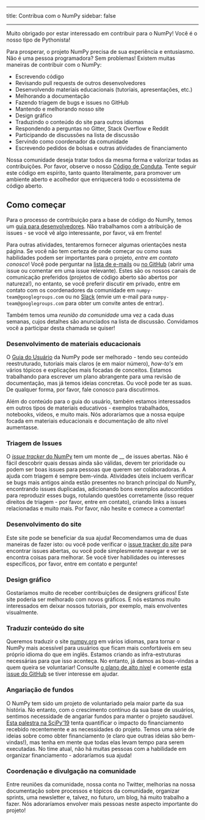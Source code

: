 - - -
title: Contribua com o NumPy sidebar: false
- - -

Muito obrigado por estar interessado em contribuir para o NumPy! Você é o nosso tipo de Pythonista!

Para prosperar, o projeto NumPy precisa de sua experiência e entusiasmo. Não é uma pessoa programadora? Sem problemas! Existem muitas maneiras de contribuir com o NumPy:

- Escrevendo código
- Revisando pull requests de outros desenvolvedores
- Desenvolvendo materiais educacionais (tutoriais, apresentações, etc.)
- Melhorando a documentação
- Fazendo triagem de bugs e issues no GitHub
- Mantendo e melhorando nosso site
- Design gráfico
- Traduzindo o conteúdo do site para outros idiomas
- Respondendo a perguntas no Gitter, Stack Overflow e Reddit
- Participando de discussões na lista de discussão
- Servindo como coordenador da comunidade
- Escrevendo pedidos de bolsas e outras atividades de financiamento

Nossa comunidade deseja tratar todos da mesma forma e valorizar todas as contribuições. Por favor, observe o nosso [Código de Conduta](/code-of-conduct). Tente seguir este código em espírito, tanto quanto literalmente, para promover um ambiente aberto e acolhedor que enriquecerá todo o ecossistema de código aberto.

## Como começar

Para o processo de contribuição para a base de código do NumPy, temos um [guia para desenvolvedores](https://numpy.org/devdocs/dev/index.html#development-process-summary). Não trabalhamos com a atribuição de issues - se você vê algo interessante, por favor, vá em frente!

Para outras atividades, tentaremos fornecer algumas orientações nesta página. Se você não tem certeza de onde começar ou como suas habilidades podem ser importantes para o projeto, _entre em contato conosco_! Você pode perguntar na [lista de e-mails](https://mail.python.org/mailman/listinfo/numpy-discussion) ou [no GitHub](http://github.com/numpy/numpy) (abrir uma issue ou comentar em uma issue relevante). Estes são os nossos canais de comunicação preferidos (projetos de código aberto são abertos por natureza!), no entanto, se você preferir discutir em privado, entre em contato com os coordenadores da comunidade em `numpy-team@googlegroups.com` ou no [Slack](https://numpy-team.slack.com) (envie um e-mail para `numpy-team@googlegroups.com` para obter um convite antes de entrar).

Também temos uma _reunião da comunidade_ uma vez a cada duas semanas, cujos detalhes são anunciados na lista de discussão. Convidamos você a participar desta chamada se quiser!


### Desenvolvimento de materiais educacionais

O [Guia do Usuário](https://numpy.org/devdocs) da NumPy pode ser melhorado - tendo seu conteúdo reestruturado, tutoriais mais claros (e em maior número), *how-to's* em vários tópicos e explicações mais focadas de conceitos. Estamos trabalhando para escrever um plano abrangente para uma revisão de documentação, mas já temos ideias concretas. Ou você pode ter as suas. De qualquer forma, por favor, fale conosco para discutirmos.

Além do conteúdo para o guia do usuário, também estamos interessados em outros tipos de materiais educativos - exemplos trabalhados, notebooks, vídeos, e muito mais. Nós adoraríamos que a nossa equipe focada em materiais educacionais e documentação de alto nível aumentasse.


### Triagem de Issues

O [*issue tracker* do NumPy](https://github.com/numpy/numpy/issues) tem um monte de __ de issues abertas. Não é fácil descobrir quais dessas ainda são válidas, devem ter prioridade ou podem ser boas issues para pessoas que querem ser colaboradoras. A ajuda com triagem é sempre bem-vinda. Atividades úteis incluem verificar se bugs mais antigos ainda estão presentes no branch principal do NumPy, encontrando issues duplicadas, adicionando bons exemplos autocontidos para reproduzir esses bugs, rotulando questões corretamente (isso requer direitos de triagem - por favor, entre em contato), criando links a issues relacionadas e muito mais. Por favor, não hesite e comece a comentar!


### Desenvolvimento do site

Este site pode se beneficiar da sua ajuda! Recomendamos uma de duas maneiras de fazer isto: ou você pode verificar o [issue tracker do site](https://github.com/numpy/numpy.org) para encontrar issues abertas, ou você pode simplesmente navegar e ver se encontra coisas para melhorar. Se você tiver habilidades ou interesses específicos, por favor, entre em contato e pergunte!


### Design gráfico

Gostaríamos muito de receber contribuições de designers gráficos! Este site poderia ser melhorado com novos gráficos. E nós estamos muito interessados em deixar nossos tutoriais, por exemplo, mais envolventes visualmente.


### Traduzir conteúdo do site

Queremos traduzir o site [numpy.org](https://numpy.org) em vários idiomas, para tornar o NumPy mais acessível para usuários que ficam mais confortáveis em seu próprio idioma do que em inglês. Estamos criando as infra-estruturas necessárias para que isso aconteça. No entanto, já damos as boas-vindas a quem queira se voluntariar! Consulte [o plano de alto nível](https://numpy.org/neps/nep-0028-website-redesign.html#translation-multilingual-i18n) e comente [esta issue do GitHub](https://github.com/numpy/numpy.org/issues/55) se tiver interesse em ajudar.


### Angariação de fundos

O NumPy tem sido um projeto de voluntariado pela maior parte da sua história. No entanto, com o crescimento contínuo da sua base de usuários, sentimos necessidade de angariar fundos para manter o projeto saudável. [Esta palestra na SciPy'19](https://www.youtube.com/watch?v=dBTJD_FDVjU) tenta quantificar o impacto do financiamento recebido recentemente e as necessidades do projeto. Temos uma série de ideias sobre como obter financiamento (e claro que outras ideias são bem-vindas!), mas tenha em mente que todas elas levam tempo para serem executadas. No time atual, não há muitas pessoas com a habilidade em organizar financiamento - adoraríamos sua ajuda!


### Coordenação e divulgação na comunidade

Entre reuniões da comunidade, nossa conta no Twitter, melhorias na nossa documentação sobre processos e tópicos da comunidade, organizar sprints, uma newsletter e, talvez, no futuro, um blog, há muito trabalho a fazer. Nós adoraríamos envolver mais pessoas neste aspecto importante do projeto!

